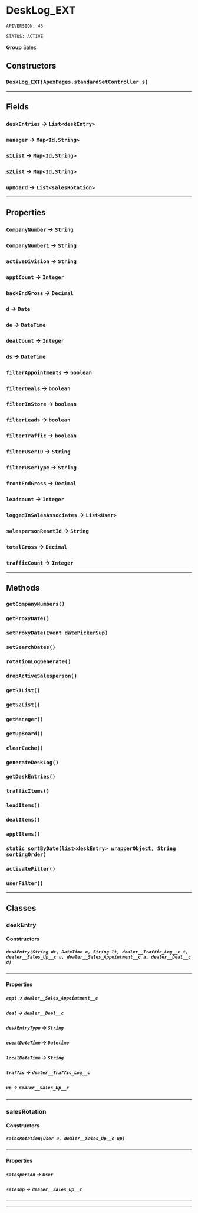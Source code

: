 # DeskLog_EXT

`APIVERSION: 45`

`STATUS: ACTIVE`



**Group** Sales

## Constructors
### `DeskLog_EXT(ApexPages.standardSetController s)`
---
## Fields

### `deskEntries` → `List<deskEntry>`


### `manager` → `Map<Id,String>`


### `s1List` → `Map<Id,String>`


### `s2List` → `Map<Id,String>`


### `upBoard` → `List<salesRotation>`


---
## Properties

### `CompanyNumber` → `String`


### `CompanyNumber1` → `String`


### `activeDivision` → `String`


### `apptCount` → `Integer`


### `backEndGross` → `Decimal`


### `d` → `Date`


### `de` → `DateTime`


### `dealCount` → `Integer`


### `ds` → `DateTime`


### `filterAppointments` → `boolean`


### `filterDeals` → `boolean`


### `filterInStore` → `boolean`


### `filterLeads` → `boolean`


### `filterTraffic` → `boolean`


### `filterUserID` → `String`


### `filterUserType` → `String`


### `frontEndGross` → `Decimal`


### `leadcount` → `Integer`


### `loggedInSalesAssociates` → `List<User>`


### `salespersonResetId` → `String`


### `totalGross` → `Decimal`


### `trafficCount` → `Integer`


---
## Methods
### `getCompanyNumbers()`
### `getProxyDate()`
### `setProxyDate(Event datePickerSup)`
### `setSearchDates()`
### `rotationLogGenerate()`
### `dropActiveSalesperson()`
### `getS1List()`
### `getS2List()`
### `getManager()`
### `getUpBoard()`
### `clearCache()`
### `generateDeskLog()`
### `getDeskEntries()`
### `trafficItems()`
### `leadItems()`
### `dealItems()`
### `apptItems()`
### `static sortByDate(list<deskEntry> wrapperObject, String sortingOrder)`
### `activateFilter()`
### `userFilter()`
---
## Classes
### deskEntry
#### Constructors
##### `deskEntry(String dt, DateTime e, String lt, dealer__Traffic_Log__c t, dealer__Sales_Up__c u, dealer__Sales_Appointment__c a, dealer__Deal__c d)`
---
#### Properties

##### `appt` → `dealer__Sales_Appointment__c`


##### `deal` → `dealer__Deal__c`


##### `deskEntryType` → `String`


##### `eventDateTime` → `Datetime`


##### `localDateTime` → `String`


##### `traffic` → `dealer__Traffic_Log__c`


##### `up` → `dealer__Sales_Up__c`


---

### salesRotation
#### Constructors
##### `salesRotation(User u, dealer__Sales_Up__c up)`
---
#### Properties

##### `salesperson` → `User`


##### `salesup` → `dealer__Sales_Up__c`


---

---
